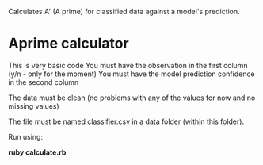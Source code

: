 Calculates A' (A prime) for classified data against a model's prediction.

# Aprime calculator

This is very basic code
You must have the observation in the first column (y/n - only for the moment)
You must have the model prediction confidence in the second column

The data must be clean (no problems with any of the values for now and no missing values)

The file must be named classifier.csv in a data folder (within this folder).

Run using:

**ruby calculate.rb**
